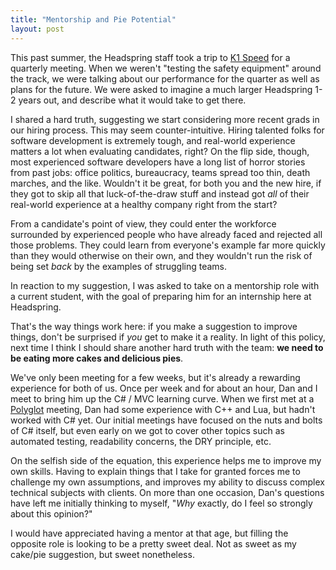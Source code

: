 ```yaml
---
title: "Mentorship and Pie Potential"
layout: post
---
```



This past summer, the Headspring staff took a trip to <a href="http://www.k1speed.com/austin-location.html">K1 Speed</a> for a quarterly meeting.  When we weren't "testing the safety equipment" around the track, we were talking about our performance for the quarter as well as plans for the future.  We were asked to imagine a much larger Headspring 1-2 years out, and describe what it would take to get there.

I shared a hard truth, suggesting we start considering more recent grads in our hiring process.  This may seem counter-intuitive.  Hiring talented folks for software development is extremely tough, and real-world experience matters a lot when evaluating candidates, right?  On the flip side, though, most experienced software developers have a long list of horror stories from past jobs: office politics, bureaucracy, teams spread too thin, death marches, and the like.  Wouldn't it be great, for both you and the new hire, if they got to skip all that luck-of-the-draw stuff and instead got *all* of their real-world experience at a healthy company right from the start?

From a candidate's point of view, they could enter the workforce surrounded by experienced people who have already faced and rejected all those problems.  They could learn from everyone's example far more quickly than they would otherwise on their own, and they wouldn't run the risk of being set *back* by the examples of struggling teams.

In reaction to my suggestion, I was asked to take on a mentorship role with a current student, with the goal of preparing him for an internship here at Headspring.

That's the way things work here: if you make a suggestion to improve things, don't be surprised if *you* get to make it a reality.  In light of this policy, next time I think I should share another hard truth with the team: **we need to be eating more cakes and delicious pies**.

We've only been meeting for a few weeks, but it's already a rewarding experience for both of us.  Once per week and for about an hour, Dan and I meet to bring him up the C# / MVC learning curve.  When we first met at a <a href="http://www.polyglotprogrammers.org/">Polyglot</a> meeting, Dan had some experience with C++ and Lua, but hadn't worked with C# yet.  Our initial meetings have focused on the nuts and bolts of C# itself, but even early on we got to cover other topics such as automated testing, readability concerns, the DRY principle, etc.

On the selfish side of the equation, this experience helps me to improve my own skills.  Having to explain things that I take for granted forces me to challenge my own assumptions, and improves my ability to discuss complex technical subjects with clients.  On more than one occasion, Dan's questions have left me initially thinking to myself, "*Why* exactly, do I feel so strongly about this opinion?"

I would have appreciated having a mentor at that age, but filling the opposite role is looking to be a pretty sweet deal.  Not as sweet as my cake/pie suggestion, but sweet nonetheless.
